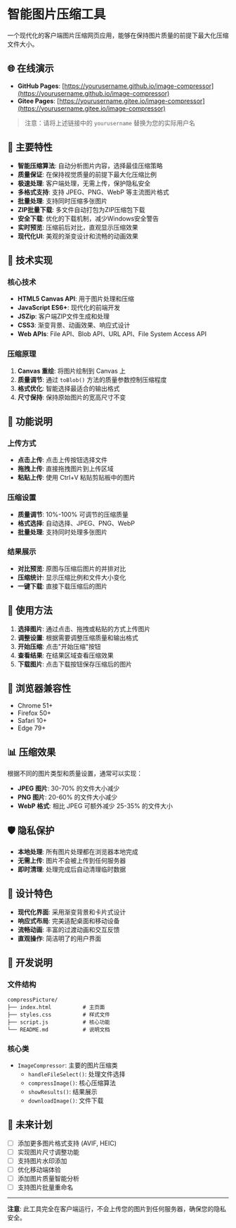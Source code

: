 # 智能图片压缩工具

一个现代化的客户端图片压缩网页应用，能够在保持图片质量的前提下最大化压缩文件大小。

## 🌐 在线演示

- **GitHub Pages**: [https://yourusername.github.io/image-compressor](https://yourusername.github.io/image-compressor)
- **Gitee Pages**: [https://yourusername.gitee.io/image-compressor](https://yourusername.gitee.io/image-compressor)

> 注意：请将上述链接中的 `yourusername` 替换为您的实际用户名

## 🌟 主要特性

- **智能压缩算法**: 自动分析图片内容，选择最佳压缩策略
- **质量保证**: 在保持视觉质量的前提下最大化压缩比例
- **极速处理**: 客户端处理，无需上传，保护隐私安全
- **多格式支持**: 支持 JPEG、PNG、WebP 等主流图片格式
- **批量处理**: 支持同时压缩多张图片
- **ZIP批量下载**: 多文件自动打包为ZIP压缩包下载
- **安全下载**: 优化的下载机制，减少Windows安全警告
- **实时预览**: 压缩前后对比，直观显示压缩效果
- **现代化UI**: 美观的渐变设计和流畅的动画效果

## 🚀 技术实现

### 核心技术
- **HTML5 Canvas API**: 用于图片处理和压缩
- **JavaScript ES6+**: 现代化的前端开发
- **JSZip**: 客户端ZIP文件生成和处理
- **CSS3**: 渐变背景、动画效果、响应式设计
- **Web APIs**: File API、Blob API、URL API、File System Access API

### 压缩原理
1. **Canvas 重绘**: 将图片绘制到 Canvas 上
2. **质量调节**: 通过 `toBlob()` 方法的质量参数控制压缩程度
3. **格式优化**: 智能选择最适合的输出格式
4. **尺寸保持**: 保持原始图片的宽高尺寸不变

## 📱 功能说明

### 上传方式
- **点击上传**: 点击上传按钮选择文件
- **拖拽上传**: 直接拖拽图片到上传区域
- **粘贴上传**: 使用 Ctrl+V 粘贴剪贴板中的图片

### 压缩设置
- **质量调节**: 10%-100% 可调节的压缩质量
- **格式选择**: 自动选择、JPEG、PNG、WebP
- **批量处理**: 支持同时处理多张图片

### 结果展示
- **对比预览**: 原图与压缩后图片的并排对比
- **压缩统计**: 显示压缩比例和文件大小变化
- **一键下载**: 直接下载压缩后的图片

## 🎯 使用方法

1. **选择图片**: 通过点击、拖拽或粘贴的方式上传图片
2. **调整设置**: 根据需要调整压缩质量和输出格式
3. **开始压缩**: 点击"开始压缩"按钮
4. **查看结果**: 在结果区域查看压缩效果
5. **下载图片**: 点击下载按钮保存压缩后的图片

## 🔧 浏览器兼容性

- Chrome 51+
- Firefox 50+
- Safari 10+
- Edge 79+

## 📊 压缩效果

根据不同的图片类型和质量设置，通常可以实现：
- **JPEG 图片**: 30-70% 的文件大小减少
- **PNG 图片**: 20-60% 的文件大小减少
- **WebP 格式**: 相比 JPEG 可额外减少 25-35% 的文件大小

## 🛡️ 隐私保护

- **本地处理**: 所有图片处理都在浏览器本地完成
- **无需上传**: 图片不会被上传到任何服务器
- **即时清理**: 处理完成后自动清理临时数据

## 🎨 设计特色

- **现代化界面**: 采用渐变背景和卡片式设计
- **响应式布局**: 完美适配桌面和移动设备
- **流畅动画**: 丰富的过渡动画和交互反馈
- **直观操作**: 简洁明了的用户界面

## 📝 开发说明

### 文件结构
```
compressPicture/
├── index.html          # 主页面
├── styles.css          # 样式文件
├── script.js           # 核心功能
└── README.md           # 说明文档
```

### 核心类
- `ImageCompressor`: 主要的图片压缩类
  - `handleFileSelect()`: 处理文件选择
  - `compressImage()`: 核心压缩算法
  - `showResults()`: 结果展示
  - `downloadImage()`: 文件下载

## 🔮 未来计划

- [ ] 添加更多图片格式支持 (AVIF, HEIC)
- [ ] 实现图片尺寸调整功能
- [ ] 支持图片水印添加
- [ ] 优化移动端体验
- [ ] 添加图片质量智能分析
- [ ] 支持图片批量重命名

---

**注意**: 此工具完全在客户端运行，不会上传您的图片到任何服务器，确保您的隐私安全。